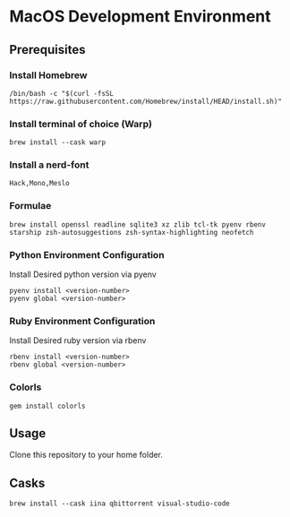 # MacOS Development Environment

## Prerequisites

### Install Homebrew
```
/bin/bash -c "$(curl -fsSL https://raw.githubusercontent.com/Homebrew/install/HEAD/install.sh)"
```
### Install terminal of choice (Warp)
```
brew install --cask warp
```
### Install a nerd-font
```Hack,Mono,Meslo```

### Formulae
```
brew install openssl readline sqlite3 xz zlib tcl-tk pyenv rbenv starship zsh-autosuggestions zsh-syntax-highlighting neofetch
```

### Python Environment Configuration
Install Desired python version via pyenv
```
pyenv install <version-number>
pyenv global <version-number>
```

### Ruby Environment Configuration
Install Desired ruby version via rbenv
```
rbenv install <version-number>
rbenv global <version-number>
```

### Colorls
```gem install colorls```

## Usage
Clone this repository to your home folder.

## Casks
```
brew install --cask iina qbittorrent visual-studio-code
```
